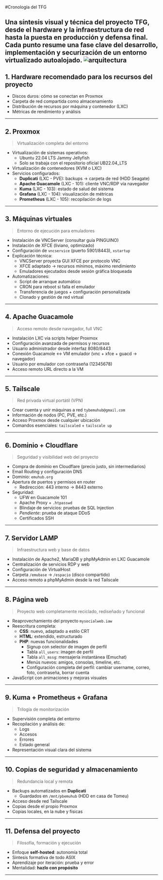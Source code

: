 #Cronología del TFG

Una síntesis visual y técnica del proyecto TFG, desde el hardware y la infraestructura de red hasta la puesta en producción y defensa final. Cada punto resume una fase clave del desarrollo, implementación y securización de un entorno virtualizado autoalojado.
<img src="" alt="arquitectura">
---

## 1. Hardware recomendado para los recursos del proyecto

- Discos duros: cómo se conectan en Proxmox
- Carpeta de red compartida como almacenamiento
- Distribución de recursos por máquina y contenedor (LXC)
- Métricas de rendimiento y análisis

---

## 2. Proxmox

> Virtualización completa del entorno

- Virtualización de sistemas operativos:
  - Ubuntu 22.04 LTS Jammy Jellyfish
  - Solo se trabaja con el repositorio oficial UB22.04_LTS
- Virtualización de contenedores (KVM o LXC)
- Servicios configurados:
  - **Duplicati** (LXC - PVE): backups → carpeta de red (HDD Seagate)
  - **Apache Guacamole** (LXC - 101): cliente VNC/RDP vía navegador
  - **Kuma** (LXC - 103): estado de salud del sistema
  - **Grafana** (LXC - 104): visualización de métricas
  - **Prometheus** (LXC - 105): recopilación de logs

---

## 3. Máquinas virtuales

> Entorno de ejecución para emuladores

- Instalación de VNCServer (consultar guía PINGUINO)
- Instalación de XFCE (liviano, optimizado)
- Configuración de `vncservice` (puerto 5901/8443), `xstartup`
- Explicación técnica:
  - VNCServer proyecta GUI XFCE por protocolo VNC
  - XFCE adaptado → recursos mínimos, máximo rendimiento
  - Emuladores ejecutados desde sesión gráfica bloqueada
- Automatizaciones:
  - Script de arranque automático
  - CRON para reboot si falla el emulador
  - Transferencia de juegos + configuración personalizada
  - Clonado y gestión de red virtual

---

## 4. Apache Guacamole

> Acceso remoto desde navegador, full VNC

- Instalación LXC via scripts helper Proxmox
- Configuración avanzada de permisos y recursos
- Usuario administrador desde interfaz 8080/8443
- Conexión Guacamole ↔ VM emulador (vnc + xfce + guacd → navegador)
- Usuario por emulador con contraseña (12345678)
- Acceso remoto URL directo a la VM

---

## 5. Tailscale

> Red privada virtual portátil (VPN)

- Crear cuenta y unir máquinas a red `tybemuhub@gmail.com`
- Información de nodos (PC, PVE, etc.)
- Acceso Proxmox desde cualquier ubicación
- Comandos esenciales: `tailscaled` + `tailscale up`

---

## 6. Dominio + Cloudflare

> Seguridad y visibilidad web del proyecto

- Compra de dominio en Cloudflare (precio justo, sin intermediarios)
- Email Routing y configuración DNS
- Dominio: `emuhub.org`
- Apertura de puertos y permisos en router
  - Redirección: 443 interno → 8443 externo
- Seguridad:
  - UFW en Guacamole 101
  - Apache Proxy + `.htpasswd`
  - Blindaje de servicios: pruebas de SQL Injection
  - *Pendiente*: prueba de ataque DDoS
  - Certificados SSH

---

## 7. Servidor LAMP

> Infraestructura web y base de datos

- Instalación de Apache2, MariaDB y phpMyAdmin en LXC Guacamole
- Centralización de servicios RDP y web
- Configuración de VirtualHost
- Carpeta `/emubase` → `/espacio` (disco compartido)
- Acceso remoto a phpMyAdmin desde la red Tailscale

---

## 8. Página web

> Proyecto web completamente reciclado, rediseñado y funcional

- Reaprovechamiento del proyecto `mysocialweb.iaw`
- Reescritura completa:
  - **CSS**: nuevo, adaptado a estilo CRT
  - **HTML**: extendido, estructurado
  - **PHP**: nuevas funcionalidades
    - Signup con selector de imagen de perfil
    - Tabla `all_users`: imagen de perfil
    - Tabla `all_mssg`: mensajería instantánea (Emuchat)
    - Menús nuevos: amigos, consolas, timeline, etc.
    - Configuración completa del perfil: cambiar username, correo, foto, contraseña, borrar cuenta
- JavaScript con animaciones y mejoras visuales

---

## 9. Kuma + Prometheus + Grafana

> Trilogía de monitorización

- Supervisión completa del entorno
- Recopilación y análisis de:
  - Logs
  - Accesos
  - Errores
  - Estado general
- Representación visual clara del sistema

---

## 10. Copias de seguridad y almacenamiento

> Redundancia local y remota

- Backups automatizados en **Duplicati**
  - Guardados en `/mnt/pbemuhub` (HDD en casa de Tomeu)
- Acceso desde red Tailscale
- Copias desde el propio Proxmox
- Copias locales, en la nube y físicas

---

## 11. Defensa del proyecto

> Filosofía, formación y ejecución

- Enfoque **self-hosted**: autonomía total
- Síntesis formativa de todo ASIX
- Aprendizaje por iteración: prueba y error
- Mentalidad: **hazlo con propósito**

---
